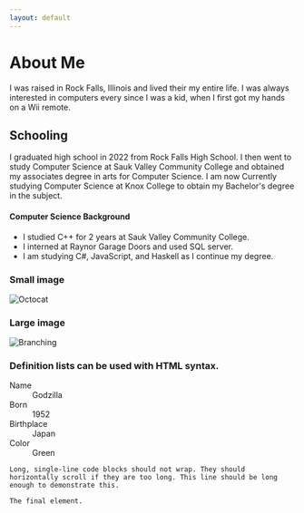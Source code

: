 ```yaml
---
layout: default
---
```


# About Me

I was raised in Rock Falls, Illinois and lived their my entire life. 
I was always interested in computers every since I was a kid, when I first got my hands on a Wii remote. 


## Schooling

I graduated high school in 2022 from Rock Falls High School. 
I then went to study Computer Science at Sauk Valley Community College
and obtained my associates degree in arts for Computer Science.
I am now Currently studying Computer Science at Knox College 
to obtain my Bachelor's degree in the subject. 



#### Computer Science Background

*   I studied C++ for 2 years at Sauk Valley Community College.
*   I interned at Raynor Garage Doors and used SQL server.
*   I am studying C#, JavaScript, and Haskell as I continue my degree.


### Small image

![Octocat]([https://github.com/LKing-cell/LKing-cell.github.io/blob/master/assets/images/53973468134_6111c5f2a8_w.jpg?raw=true])

### Large image

![Branching](https://guides.github.com/activities/hello-world/branching.png)


### Definition lists can be used with HTML syntax.

<dl>
<dt>Name</dt>
<dd>Godzilla</dd>
<dt>Born</dt>
<dd>1952</dd>
<dt>Birthplace</dt>
<dd>Japan</dd>
<dt>Color</dt>
<dd>Green</dd>
</dl>

```
Long, single-line code blocks should not wrap. They should horizontally scroll if they are too long. This line should be long enough to demonstrate this.
```

```
The final element.
```
